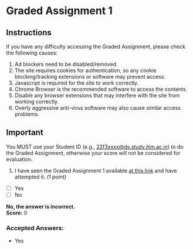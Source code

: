 # Graded Assignment 1

## Instructions
If you have any difficulty accessing the Graded Assignment, please check the following causes:
1. Ad blockers need to be disabled/removed.
2. The site requires cookies for authentication, so any cookie blocking/tracking extensions or software may prevent access.
3. Javascript is required for the site to work correctly.
4. Chrome Browser is the recommended software to access the contents.
5. Disable any browser extensions that may interfere with the site from working correctly.
6. Overly aggressive anti-virus software may also cause similar access problems.

## Important
You MUST use your Student ID (e.g., 22f3xxxx@ds.study.itim.ac.in) to do the Graded Assignment, otherwise your score will not be considered for evaluation.

1) I have seen the Graded Assignment 1 available [at this link](#) and have attempted it. *(1 point)*
- [ ] Yes
- [ ] No

**No, the answer is incorrect.**  
**Score:** 0

### Accepted Answers:
- Yes